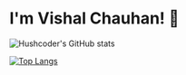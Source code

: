 # I'm Vishal Chauhan! 👋

![Hushcoder's GitHub stats](https://github-readme-stats.vercel.app/api?username=Hushcoder&show_icons=true&theme=transparent)

[![Top Langs](https://github-readme-stats.vercel.app/api/top-langs/?username=Hushcoder)](https://github.com/Hushcoder/github-readme-stats)
